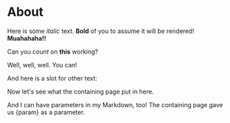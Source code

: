 # About

Here is some *italic* text. **Bold** of you to assume it will be rendered! **Muahahaha!!**

Can you _count_ on **this** working?

<Counter/>

Well, well, well. You can!

And here is a slot for other text:

<slot></slot>

Now let's see what the containing page put in here.

And I can have parameters in my Markdown, too!
The containing page gave us {param} as a parameter.

<script>
    import Counter from '$components/Counter.svelte';

    export let param;
</script>